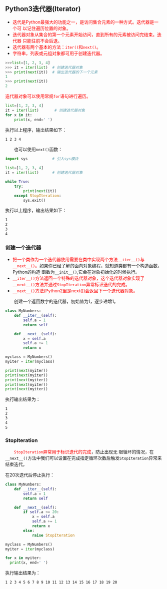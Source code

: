 ## Python3迭代器(Iterator)

- <font color="red">迭代是Python最强大的功能之一，是访问集合元素的一种方式。迭代器是一个可
以记住遍历位置的对象。</font>  
- <font color="red">迭代器对象从集合的第一个元素开始访问，直到所有的元素被访问完结束。迭代器
只能往前不会后退。</font>  
- <font color="red">迭代器有两个基本的方法：`iter()`和`next()`。</font>  
- <font color="red">字符串，列表或元组对象都可用于创建迭代器。</font>  

```python
>>>list=[1, 2, 3, 4]
>>> it = iter(list)  # 创建迭代器对象
>>> print(next(it))  # 输出迭代器的下一个元素
1
>>> print(next(it))
2
```

<font color="red">迭代器对象可以使用常规`for`语句进行遍历。</font>

```python
list=[1, 2, 3, 4]
it = iter(list)       # 创建迭代器对象
for x in it:
    print(x, end=' ')
```

执行以上程序，输出结果如下：

```sh
1 2 3 4
```

&emsp;&emsp;也可以使用`next()`函数：

```python
import sys           # 引入sys模块

list=[1, 2, 3, 4]
it = iter(list)      # 创建迭代器对象

while True:
    try:
        print(next(it))
    except StopIteration:
        sys.exit()
```

执行以上程序，输出结果如下：

```sh
1
2
3
4
```

### 创建一个迭代器

- <font color="red">把一个类作为一个迭代器使用需要在类中实现两个方法`__iter__()`与
`__next__()`。</font>如果你已经了解的面向对象编程，就知道类都有一个构造函数，Python的构造
函数为`__init__()`,它会在对象初始化的时候执行。
- <font color="red">`__iter__()`方法返回一个特殊的迭代器对象，这个迭代器对象实现了
`__next__()`方法并通过`StopIteration`异常标识迭代的完成。</font>
- <font color="red">`__next__()`方法(Python2里是next())会返回下一个迭代器对象。
</font>

&emsp;&emsp;创建一个返回数字的迭代器，初始值为1，逐步递增1。

```python
class MyNumbers:
    def __iter__(self):
        self.a = 1
        return self

    def __next__(self):
        x = self.a
        self.a += 1
        return x

myclass = MyNumbers()
myiter = iter(myclass)

print(next(myiter))
print(next(myiter))
print(next(myiter))
print(next(myiter))
print(next(myiter))
```

执行输出结果为：

```sh
1
2
3
4
5
```

### StopIteration

&emsp;&emsp;<font color="red">`StopIteration`异常用于标识迭代的完成</font>，防止出现无
限循环的情况，在`__next__()`方法中我们可以设置在完成指定循环次数后触发`StopIteration`异常来
结束迭代。

在20次迭代后停止执行：

```python
class MyNumbers:
    def __iter__(self):
        self.a = 1
        return self

    def __next__(self):
        if self.a <= 20:
            x = self.a
            self.a += 1
            return x
        else:
            raise StopIteration

myclass = MyNumbers()
myiter = iter(myclass)

for x in myiter:
  print(x, end=' ')
```

执行输出结果为：

```sh
1 2 3 4 5 6 7 8 9 10 11 12 13 14 15 16 17 18 19 20
```
